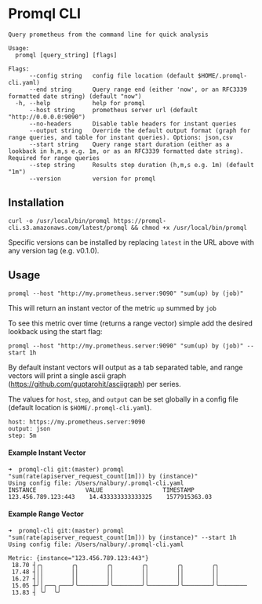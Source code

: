 # Promql CLI
```
Query prometheus from the command line for quick analysis

Usage:
  promql [query_string] [flags]

Flags:
      --config string   config file location (default $HOME/.promql-cli.yaml)
      --end string      Query range end (either 'now', or an RFC3339 formatted date string) (default "now")
  -h, --help            help for promql
      --host string     prometheus server url (default "http://0.0.0.0:9090")
      --no-headers      Disable table headers for instant queries
      --output string   Override the default output format (graph for range queries, and table for instant queries). Options: json,csv
      --start string    Query range start duration (either as a lookback in h,m,s e.g. 1m, or as an RFC3339 formatted date string). Required for range queries
      --step string     Results step duration (h,m,s e.g. 1m) (default "1m")
      --version         version for promql
```

## Installation
```
curl -o /usr/local/bin/promql https://promql-cli.s3.amazonaws.com/latest/promql && chmod +x /usr/local/bin/promql
```

Specific versions can be installed by replacing `latest` in the URL above with any version tag (e.g. v0.1.0).

## Usage
```
promql --host "http://my.prometheus.server:9090" "sum(up) by (job)"
```

This will return an instant vector of the metric `up` summed by `job`

To see this metric over time (returns a range vector) simple add the desired lookback using the start flag:
```
promql --host "http://my.prometheus.server:9090" "sum(up) by (job)" --start 1h
```

By default instant vectors will output as a tab separated table, and range vectors will print a single ascii graph (https://github.com/guptarohit/asciigraph) per series.

The values for `host`, `step`, and `output` can be set globally in a config file (default location is `$HOME/.promql-cli.yaml`). 
```
host: https://my.prometheus.server:9090
output: json
step: 5m
```

#### Example Instant Vector
```
➜  promql-cli git:(master) promql "sum(rate(apiserver_request_count[1m])) by (instance)"                                                                            
Using config file: /Users/nalbury/.promql-cli.yaml
INSTANCE              VALUE                 TIMESTAMP
123.456.789.123:443    14.433333333333325    1577915363.03
```

#### Example Range Vector
```
➜  promql-cli git:(master) promql "sum(rate(apiserver_request_count[1m])) by (instance)" --start 1h                                                                 
Using config file: /Users/nalbury/.promql-cli.yaml

Metric: {instance="123.456.789.123:443"}
 18.70 ┤╭╮        ╭╮        ╭╮        ╭╮        ╭╮        ╭╮         
 17.48 ┤││        ││        ││        ││        ││        ││         
 16.27 ┤││        ││        ││        ││        ││        ││         
 15.05 ┼╯│╭──╮╭───╯╰────────╯╰────────╯╰────────╯╰────────╯╰──────── 
 13.83 ┤ ╰╯  ╰╯                                                      

```
